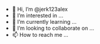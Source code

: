 - 👋 Hi, I’m @jerk123alex
- 👀 I’m interested in ...
- 🌱 I’m currently learning ...
- 💞️ I’m looking to collaborate on ...
- 📫 How to reach me ...

<!---
jerk123alex/jerk123alex is a ✨ special ✨ repository because its `README.md` (this file) appears on your GitHub profile.
You can click the Preview link to take a look at your changes.
--->

